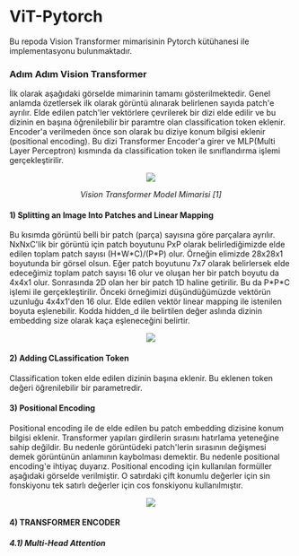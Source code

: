 # ViT-Pytorch
Bu repoda Vision Transformer mimarisinin Pytorch kütühanesi ile implementasyonu bulunmaktadır.

### Adım Adım Vision Transformer
İlk olarak aşağıdaki görselde mimarinin tamamı gösterilmektedir. Genel anlamda özetlersek ilk olarak görüntü alınarak belirlenen sayıda patch'e ayrılır. Elde edilen patch'ler vektörlere çevrilerek bir dizi elde edilir ve bu dizinin en başına öğrenilebilir bir paramtre olan classification token eklenir. Encoder'a verilmeden önce son olarak bu diziye konum bilgisi eklenir (positional encoding). Bu dizi Transformer Encoder'a girer ve MLP(Multi Layer Perceptron) kısmında da classification token ile sınıflandırma işlemi gerçekleştirilir.

<p align="center">
  <img src="https://user-images.githubusercontent.com/56233156/236134751-56bcbcc0-6b6b-48fe-a283-aefac390da0f.png">
</p>
<p align="center"> 
    <em>Vision Transformer Model Mimarisi [1]</em>
</p>

#### 1) Splitting an Image Into Patches and Linear Mapping

Bu kısımda görüntü belli bir patch (parça) sayısına göre parçalara ayrılır. NxNxC'lik bir görüntü için patch boyutunu PxP olarak belirlediğimizde elde edilen toplam patch sayısı (H\*W\*C)/(P\*P) olur. Örneğin elimizde 28x28x1 boyutunda bir görsel olsun. Eğer patch boyutunu 7x7 olarak belirlersek elde edeceğimiz toplam patch sayısı 16 olur ve oluşan her bir patch boyutu da 4x4x1 olur.
Sonrasında 2D olan her bir patch 1D haline getirilir. Bu da P\*P\*C işlemi ile gerçekleştirilir. Önceki örneğimizi düşündüğümüzde vektörün uzunluğu 4x4x1'den 16 olur.
Elde edilen vektör linear mapping ile istenilen boyuta eşlenebilir. Kodda hidden_d ile belirtilen değer aslında dizinin embedding size olarak kaça eşleneceğini belirtir.

<p align="center">
  <img src="https://user-images.githubusercontent.com/56233156/236189732-a961bbf3-9860-4500-a57a-2c9ef21f7dc8.png">
</p>

#### 2) Adding CLassification Token
Classification token elde edilen dizinin başına eklenir. Bu eklenen token değeri öğrenilebilir bir parametredir.

#### 3) Positional Encoding
Positional encoding ile de elde edilen bu patch embedding dizisine konum bilgisi eklenir. Transformer yapıları girdilerin sırasını hatırlama yeteneğine sahip değildir. Bu nedenle görüntüdeki patch'lerin sırasının değişmesi demek görüntünün anlamının kaybolması demektir. Bu nedenle positional encoding'e ihtiyaç duyarız. 
Positional encoding için kullanılan formüller aşağıdaki görselde verilmiştir. O satırdaki çift konumlu değerler için sin fonskiyonu tek satırlı değerler için cos fonskiyonu kullanılmıştır.

<p align="center">
  <img src="https://user-images.githubusercontent.com/56233156/236178408-2e9c5704-4445-4cea-97b6-2d2963265304.png">
</p>


#### 4) TRANSFORMER ENCODER

##### 4.1) Multi-Head Attention



